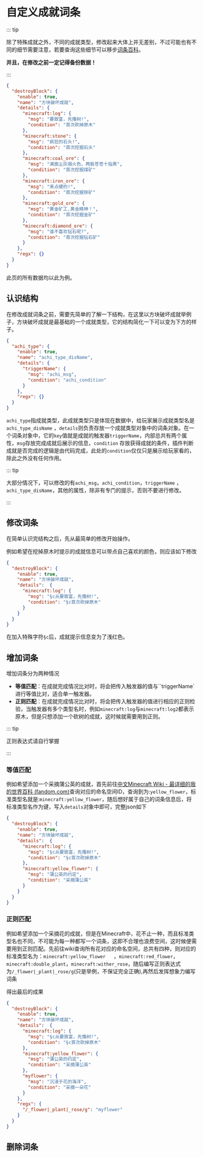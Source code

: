 # 自定义成就词条



::: tip

除了特殊成就之外，不同的成就类型，修改起来大体上并无差别，不过可能也有不同的细节需要注意，若要查询这些细节可以移步[词条百科](../entry/README.md)。

**并且，在修改之前一定记得备份数据！**

:::

```json
{
  "destroyBlock": {
    "enable": true,
    "name": "方块破坏成就",
    "details": {
      "minecraft:log": {
        "msg": "要致富，先撸树!",
        "condition": "首次砍掉原木"
      },
      "minecraft:stone": {
        "msg": "疯狂的石头!",
        "condition": "首次挖掘石头"
      },
      "minecraft:coal_ore": {
        "msg": "满面尘灰烟火色，两鬓苍苍十指黑",
        "condition": "首次挖掘煤矿"
      },
      "minecraft:iron_ore": {
        "msg": "来点硬的!",
        "condition": "首次挖掘铁矿"
      },
      "minecraft:gold_ore": {
        "msg": "黄金矿工,黄金精神！",
        "condition": "首次挖掘金矿"
      },
      "minecraft:diamond_ore": {
        "msg": "谁不喜欢钻石呢?",
        "condition": "首次挖掘钻石矿"
      }
    },
    "regx": {}
  }
}
```

此页的所有数据均以此为例。



## 认识结构

在修改成就词条之前，需要先简单的了解一下结构，在这里以方块破坏成就举例子，方块破坏成就是最基础的一个成就类型，它的结构简化一下可以变为下方的样子。

```json
{
  "achi_type": {
    "enable": true,
    "name": "achi_type_disName",
    "details": {
      "triggerName": {
        "msg": "achi_msg",
        "condition": "achi_condition"
      }
    },
    "regx": {}
  }
}
```

`achi_type`指成就类型，此成就类型只是体现在数据中，给玩家展示成就类型名是`achi_type_disName` ，`details`则负责存放一个成就类型对象中的词条对象。在一个词条对象中，它的`key`值就是成就的触发器`triggerName`，内部总共有两个属性，`msg`存放完成成就后展示的信息，`condition` 存放获得成就的条件，插件判断成就是否完成的逻辑是由代码完成，此处的`condition`仅仅只是展示给玩家看的，除此之外没有任何作用。

::: tip

大部分情况下，可以修改的有`achi_msg`，`achi_condition`，`triggerName` ，`achi_type_disName`，其他的属性，除非有专门的提示，否则不要进行修改。

:::



## 修改词条

在简单认识完结构之后，先从最简单的修改开始操作。

例如希望在挖掉原木时提示的成就信息可以带点自己喜欢的颜色，则应该如下修改

```json
{
  "destroyBlock": {
    "enable": true,
    "name": "方块破坏成就",
    "details": 	{
      "minecraft:log": {
        "msg": "§c从要致富，先撸树!",
        "condition": "§c首次砍掉原木"
      }
    }
  }
}
```

在加入特殊字符`§c`后，成就提示信息变为了浅红色。



## 增加词条

 增加词条分为两种情况

- **等值匹配**：在成就完成情况比对时，将会把传入触发器的值与``triggerName`进行等值比对，适合单一触发器。
- **正则匹配**：在成就完成情况比对时，将会把传入触发器的值进行相应的正则检验，当触发器有多个类型名时，例如`minecraft:log`与`minecraft:log2`都表示原木，但是只想添加一个砍树的成就，这时候就需要用到正则。

::: tip

正则表达式请自行掌握

:::

### 等值匹配

例如希望添加一个采摘蒲公英的成就，首先前往[中文Minecraft Wiki - 最详细的我的世界百科 (fandom.com)](https://minecraft.fandom.com/zh/wiki/Minecraft_Wiki)查询对应的命名空间ID，查询到为:`yellow_flower`，标准类型名就是:`minecraft:yellow_flower`，随后想好属于自己的词条信息后，将标准类型名作为键，写入`details`对象中即可，完整json如下

```json
{
  "destroyBlock": {
    "enable": true,
    "name": "方块破坏成就",
    "details": 	{
      "minecraft:log": {
        "msg": "§c从要致富，先撸树!",
        "condition": "§c首次砍掉原木"
      },
      "minecraft:yellow_flower": {
        "msg": "蒲公英的约定",
        "condition": "采摘蒲公英"
      }
    }
  }
}
```



### 正则匹配

例如希望添加一个采摘花的成就，但是在Minecraft中，花不止一种，而且标准类型名也不同，不可能为每一种都写一个词条，这即不合理也浪费空间，这时候便需要用到正则匹配。先前往wiki查询所有花对应的命名空间，总共有四种，则对应的标准类型名为：`minecraft:yellow_flower	`，`minecraft:red_flower`，`minecraft:double_plant`，`minecraft:wither_rose`，随后编写正则表达式为`/_flower|_plant|_rose/g`(只是举例，不保证完全正确),再然后发挥想象力编写词条

得出最后的成果

```json
{
  "destroyBlock": {
    "enable": true,
    "name": "方块破坏成就",
    "details": 	{
      "minecraft:log": {
        "msg": "§c从要致富，先撸树!",
        "condition": "§c首次砍掉原木"
      },
      "minecraft:yellow_flower": {
        "msg": "蒲公英的约定",
        "condition": "采摘蒲公英"
      },
      "myflower": {
        "msg": "沉浸于花的海洋",
        "condition": "采摘一朵花"
      }
    },
    "regx": {
      "/_flower|_plant|_rose/g": "myflower"
    }
  }
}
```





## 删除词条